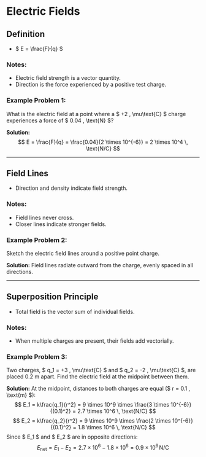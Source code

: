 # Electric Fields

## Definition
- $ E = \frac{F}{q} $

### Notes:
- Electric field strength is a vector quantity.
- Direction is the force experienced by a positive test charge.

### Example Problem 1:
What is the electric field at a point where a $ +2 \, \mu\text{C} $ charge experiences a force of $ 0.04 \, \text{N} $?

**Solution:**
$$
E = \frac{F}{q} = \frac{0.04}{2 \times 10^{-6}} = 2 \times 10^4 \, \text{N/C}
$$

---

## Field Lines
- Direction and density indicate field strength.

### Notes:
- Field lines never cross.
- Closer lines indicate stronger fields.

### Example Problem 2:
Sketch the electric field lines around a positive point charge.

**Solution:**
Field lines radiate outward from the charge, evenly spaced in all directions.

---

## Superposition Principle
- Total field is the vector sum of individual fields.

### Notes:
- When multiple charges are present, their fields add vectorially.

### Example Problem 3:
Two charges, $ q_1 = +3 \, \mu\text{C} $ and $ q_2 = -2 \, \mu\text{C} $, are placed 0.2 m apart. Find the electric field at the midpoint between them.

**Solution:**
At the midpoint, distances to both charges are equal ($ r = 0.1 \, \text{m} $):
$$
E_1 = k\frac{q_1}{r^2} = 9 \times 10^9 \times \frac{3 \times 10^{-6}}{(0.1)^2} = 2.7 \times 10^6 \, \text{N/C}
$$
$$
E_2 = k\frac{q_2}{r^2} = 9 \times 10^9 \times \frac{2 \times 10^{-6}}{(0.1)^2} = 1.8 \times 10^6 \, \text{N/C}
$$
Since $ E_1 $ and $ E_2 $ are in opposite directions:
$$
E_{\text{net}} = E_1 - E_2 = 2.7 \times 10^6 - 1.8 \times 10^6 = 0.9 \times 10^6 \, \text{N/C}
$$